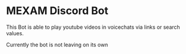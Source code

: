 # MEXAM Discord Bot
This Bot is able to play youtube videos in voicechats via links or search values.

Currently the bot is not leaving on its own
